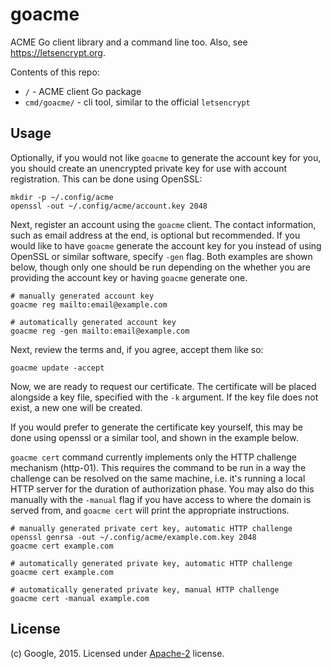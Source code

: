 # goacme

ACME Go client library and a command line too.
Also, see https://letsencrypt.org.

Contents of this repo:

* `/` - ACME client Go package
* `cmd/goacme/` - cli tool, similar to the official `letsencrypt`

## Usage

Optionally, if you would not like `goacme` to generate the account key for you,
you should create an unencrypted private key for use with account registration.
This can be done using OpenSSL:

    mkdir -p ~/.config/acme
    openssl -out ~/.config/acme/account.key 2048

Next, register an account using the `goacme` client. The contact information,
such as email address at the end, is optional but recommended. If you would like
to have `goacme` generate the account key for you instead of using OpenSSL or
similar software, specify `-gen` flag. Both examples are shown below, though
only one should be run depending on the whether you are providing the account
key or having `goacme` generate one.

    # manually generated account key
    goacme reg mailto:email@example.com

    # automatically generated account key
    goacme reg -gen mailto:email@example.com

Next, review the terms and, if you agree, accept them like so:

    goacme update -accept

Now, we are ready to request our certificate. The certificate will be placed
alongside a key file, specified with the `-k` argument. If the key file does not
exist, a new one will be created.

If you would prefer to generate the certificate key yourself, this may be done
using openssl or a similar tool, and shown in the example below.

`goacme cert` command currently implements only the HTTP challenge mechanism (http-01).
This requires the command to be run in a way the challenge can be resolved
on the same machine, i.e. it's running a local HTTP server for the
duration of authorization phase. You may also do this manually with the `-manual`
flag if you have access to where the domain is served from, and `goacme cert` will
print the appropriate instructions.

    # manually generated private cert key, automatic HTTP challenge
    openssl genrsa -out ~/.config/acme/example.com.key 2048
    goacme cert example.com

    # automatically generated private key, automatic HTTP challenge
    goacme cert example.com

    # automatically generated private key, manual HTTP challenge
    goacme cert -manual example.com

## License

(c) Google, 2015. Licensed under [Apache-2](LICENSE) license.
